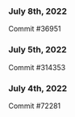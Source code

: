 ### July 8th, 2022

Commit #36951

### July 5th, 2022

Commit #314353


### July 4th, 2022

Commit #72281
